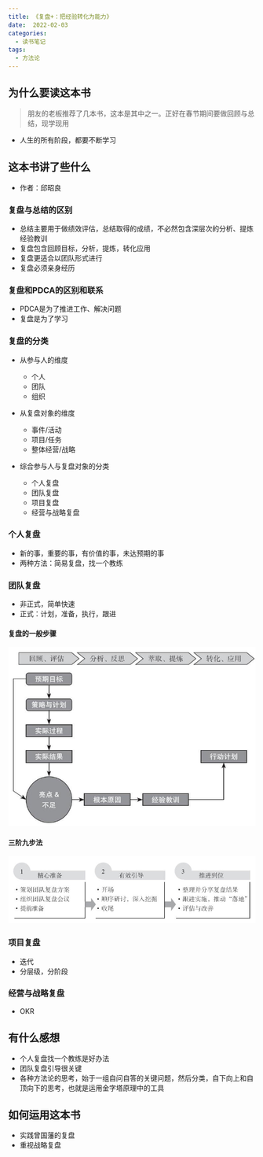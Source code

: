 ```yaml
---
title: 《复盘+：把经验转化为能力》
date:  2022-02-03
categories:
  - 读书笔记
tags:
  - 方法论
---
```


## 为什么要读这本书
> 朋友的老板推荐了几本书，这本是其中之一。正好在春节期间要做回顾与总结，现学现用
- 人生的所有阶段，都要不断学习

## 这本书讲了些什么

- 作者：邱昭良

### 复盘与总结的区别
- 总结主要用于做绩效评估，总结取得的成绩，不必然包含深层次的分析、提炼经验教训
- 复盘包含回顾目标，分析，提炼，转化应用
- 复盘更适合以团队形式进行
- 复盘必须亲身经历

### 复盘和PDCA的区别和联系
- PDCA是为了推进工作、解决问题
- 复盘是为了学习

### 复盘的分类
- 从参与人的维度
  - 个人
  - 团队
  - 组织

- 从复盘对象的维度
  - 事件/活动
  - 项目/任务
  - 整体经营/战略

- 综合参与人与复盘对象的分类
  - 个人复盘
  - 团队复盘
  - 项目复盘
  - 经营与战略复盘

### 个人复盘
- 新的事，重要的事，有价值的事，未达预期的事
- 两种方法：简易复盘，找一个教练

### 团队复盘
- 非正式，简单快速
- 正式：计划，准备，执行，跟进

#### 复盘的一般步骤
![复盘的一般步骤](../../.vuepress/public/img/in-post/20220203-steps-of-review.png)

#### 三阶九步法
![三阶九步法](../../.vuepress/public/img/in-post/20220203-steps-of-team-review.png)

### 项目复盘
- 迭代
- 分层级，分阶段

### 经营与战略复盘
- OKR

## 有什么感想
- 个人复盘找一个教练是好办法
- 团队复盘引导很关键
- 各种方法论的思考，始于一组自问自答的关键问题，然后分类，自下向上和自顶向下的思考，也就是运用金字塔原理中的工具

## 如何运用这本书
- 实践曾国藩的复盘
- 重视战略复盘